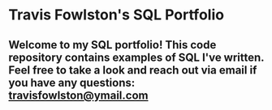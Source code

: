 # Travis Fowlston's SQL Portfolio

## Welcome to my SQL portfolio! This code repository contains examples of SQL I've written. Feel free to take a look and reach out via email if you have any questions: travisfowlston@ymail.com
